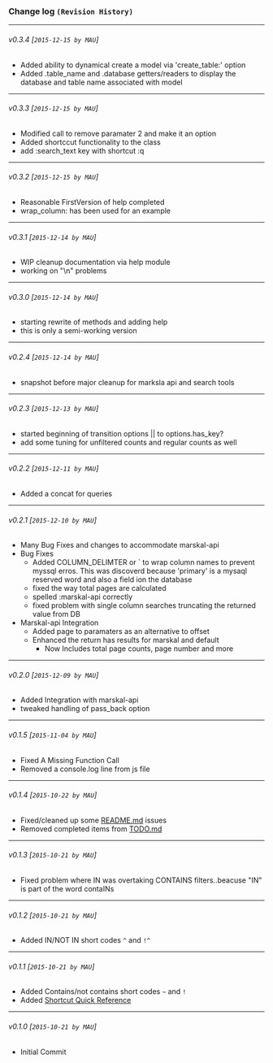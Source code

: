 ### Change log `(Revision History)`
---

###### v0.3.4 [`2015-12-15 by MAU`]
* Added ability to dynamical create a model via 'create_table:' option
* Added .table_name and .database getters/readers to display the database and table name associated with model 

---
###### v0.3.3 [`2015-12-15 by MAU`]
* Modified call to remove paramater 2 and make it an option
* Added shortccut functionality to the class
* add :search_text key with shortcut :q 

---
###### v0.3.2 [`2015-12-15 by MAU`]
* Reasonable FirstVersion of help completed
* wrap_column: has been used for an example

---
###### v0.3.1 [`2015-12-14 by MAU`]
* WIP cleanup documentation via help module
* working on "\n" problems

---
###### v0.3.0 [`2015-12-14 by MAU`]
* starting rewrite of methods and adding help
* this is only a semi-working version

---
###### v0.2.4 [`2015-12-14 by MAU`]
* snapshot before major cleanup for marksla api and search tools

---
###### v0.2.3 [`2015-12-13 by MAU`]
* started beginning of transition options || to options.has_key?
* add some tuning for unfiltered counts and regular counts as well

---
###### v0.2.2 [`2015-12-11 by MAU`]
* Added a concat for queries
---
###### v0.2.1 [`2015-12-10 by MAU`]
* Many Bug Fixes and changes to accommodate marskal-api
* Bug Fixes
    * Added COLUMN_DELIMTER or ` to wrap column names to prevent myssql erros. This was discoverd because 'primary' is a mysaql reserved word and also a field ion the database
    * fixed the way total pages are calculated
    * spelled :marskal-api correctly   
    * fixed problem with single column searches truncating the returned value from DB                   
* Marskal-api Integration
    * Added page to paramaters as an alternative to offset
    * Enhanced the return has results for marskal and default
        * Now Includes total page counts, page number and more
---
###### v0.2.0 [`2015-12-09 by MAU`]
* Added Integration with marskal-api
* tweaked handling of pass_back option

---
###### v0.1.5 [`2015-11-04 by MAU`]
* Fixed A Missing Function Call
* Removed a console.log line from js file

---
###### v0.1.4 [`2015-10-22 by MAU`]
* Fixed/cleaned up some [README.md](README.md) issues
* Removed completed items from [TODO.md](supplimental_documentation/TODO.md)

---
###### v0.1.3 [`2015-10-21 by MAU`]
* Fixed problem where IN was overtaking CONTAINS filters..beacuse "IN" is part of the word contaINs

---
###### v0.1.2 [`2015-10-21 by MAU`]
* Added IN/NOT IN short codes `^` and `!^`

---
###### v0.1.1 [`2015-10-21 by MAU`]
* Added Contains/not contains short codes `~` and `!`
* Added [Shortcut Quick Reference](SHORTCUTS.md)

---
###### v0.1.0 [`2015-10-21 by MAU`]
* Initial Commit

